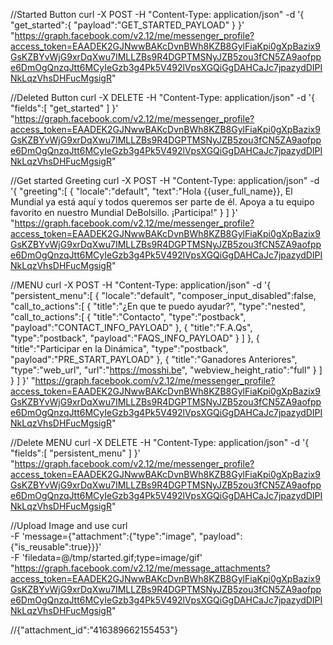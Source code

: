 //Started Button
curl -X POST -H "Content-Type: application/json" -d '{ 
"get_started":{
    "payload":"GET_STARTED_PAYLOAD"
}
}' "https://graph.facebook.com/v2.12/me/messenger_profile?access_token=EAADEK2GJNwwBAKcDvnBWh8KZB8GylFiaKpi0gXpBazix9GsKZBYvWjG9xrDqXwu7IMLLZBs9R4DGPTMSNyJZB5zou3fCN5ZA9aofppe6DmOgQnzqJtt6MCyIeGzb3g4Pk5V492lVpsXGQiGgDAHCaJc7jpazydDIPINkLqzVhsDHFucMgsigR"

//Deleted Button
curl -X DELETE -H "Content-Type: application/json" -d '{
"fields":[
    "get_started"
]
}' "https://graph.facebook.com/v2.12/me/messenger_profile?access_token=EAADEK2GJNwwBAKcDvnBWh8KZB8GylFiaKpi0gXpBazix9GsKZBYvWjG9xrDqXwu7IMLLZBs9R4DGPTMSNyJZB5zou3fCN5ZA9aofppe6DmOgQnzqJtt6MCyIeGzb3g4Pk5V492lVpsXGQiGgDAHCaJc7jpazydDIPINkLqzVhsDHFucMgsigR"

//Get started Greeting
curl -X POST -H "Content-Type: application/json" -d '{
  "greeting":[
    {
      "locale":"default",
      "text":"Hola {{user_full_name}}, El Mundial ya está aquí y todos queremos ser parte de él. Apoya a tu equipo favorito en nuestro Mundial DeBolsillo. ¡Participa!"
    }
  ] 
}' "https://graph.facebook.com/v2.12/me/messenger_profile?access_token=EAADEK2GJNwwBAKcDvnBWh8KZB8GylFiaKpi0gXpBazix9GsKZBYvWjG9xrDqXwu7IMLLZBs9R4DGPTMSNyJZB5zou3fCN5ZA9aofppe6DmOgQnzqJtt6MCyIeGzb3g4Pk5V492lVpsXGQiGgDAHCaJc7jpazydDIPINkLqzVhsDHFucMgsigR"


//MENU
curl -X POST -H "Content-Type: application/json" -d '{
"persistent_menu":[
    {
    "locale":"default",
    "composer_input_disabled":false,
    "call_to_actions":[
        {
        "title":"¿En que te puedo ayudar?",
        "type":"nested",
        "call_to_actions":[
            {
            "title":"Contacto",
            "type":"postback",
            "payload":"CONTACT_INFO_PAYLOAD"
            },
            {
            "title":"F.A.Qs",
            "type":"postback",
            "payload":"FAQS_INFO_PAYLOAD"
            }
        ]
        },
        {
        "title":"Participar en la Dinámica",
        "type":"postback",
        "payload":"PRE_START_PAYLOAD"
        },
        {
        "title":"Ganadores Anteriores",
        "type":"web_url",
        "url":"https://mosshi.be",
        "webview_height_ratio":"full"
        }
    ]
    }
]
}' "https://graph.facebook.com/v2.12/me/messenger_profile?access_token=EAADEK2GJNwwBAKcDvnBWh8KZB8GylFiaKpi0gXpBazix9GsKZBYvWjG9xrDqXwu7IMLLZBs9R4DGPTMSNyJZB5zou3fCN5ZA9aofppe6DmOgQnzqJtt6MCyIeGzb3g4Pk5V492lVpsXGQiGgDAHCaJc7jpazydDIPINkLqzVhsDHFucMgsigR"

//Delete MENU
curl -X DELETE -H "Content-Type: application/json" -d '{
"fields":[
    "persistent_menu"
]
}' "https://graph.facebook.com/v2.12/me/messenger_profile?access_token=EAADEK2GJNwwBAKcDvnBWh8KZB8GylFiaKpi0gXpBazix9GsKZBYvWjG9xrDqXwu7IMLLZBs9R4DGPTMSNyJZB5zou3fCN5ZA9aofppe6DmOgQnzqJtt6MCyIeGzb3g4Pk5V492lVpsXGQiGgDAHCaJc7jpazydDIPINkLqzVhsDHFucMgsigR"

//Upload Image and use
curl  \
  -F 'message={"attachment":{"type":"image", "payload":{"is_reusable":true}}}' \
  -F 'filedata=@/tmp/started.gif;type=image/gif' \
  "https://graph.facebook.com/v2.12/me/message_attachments?access_token=EAADEK2GJNwwBAKcDvnBWh8KZB8GylFiaKpi0gXpBazix9GsKZBYvWjG9xrDqXwu7IMLLZBs9R4DGPTMSNyJZB5zou3fCN5ZA9aofppe6DmOgQnzqJtt6MCyIeGzb3g4Pk5V492lVpsXGQiGgDAHCaJc7jpazydDIPINkLqzVhsDHFucMgsigR"

  //{"attachment_id":"416389662155453"}